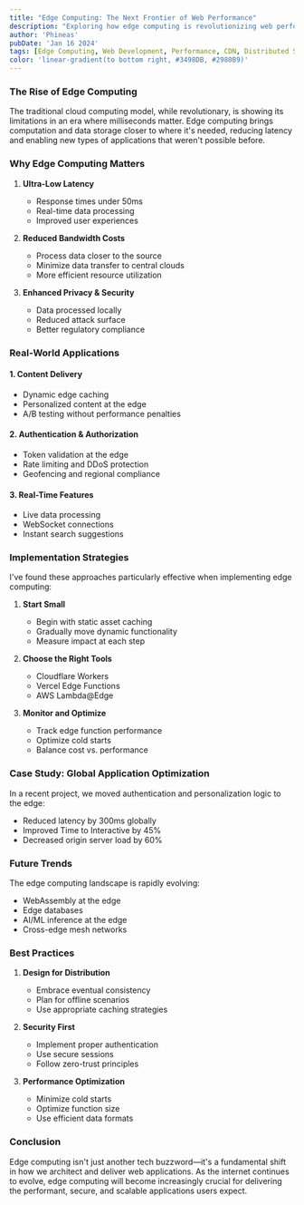 ```yaml
---
title: "Edge Computing: The Next Frontier of Web Performance"
description: "Exploring how edge computing is revolutionizing web performance and user experience through distributed computing at the network edge."
author: 'Phineas'
pubDate: 'Jan 16 2024'
tags: [Edge Computing, Web Development, Performance, CDN, Distributed Systems]
color: 'linear-gradient(to bottom right, #3498DB, #2980B9)'
---
```


### The Rise of Edge Computing

The traditional cloud computing model, while revolutionary, is showing its limitations in an era where milliseconds matter. Edge computing brings computation and data storage closer to where it's needed, reducing latency and enabling new types of applications that weren't possible before.

### Why Edge Computing Matters

1. **Ultra-Low Latency**
   - Response times under 50ms
   - Real-time data processing
   - Improved user experiences

2. **Reduced Bandwidth Costs**
   - Process data closer to the source
   - Minimize data transfer to central clouds
   - More efficient resource utilization

3. **Enhanced Privacy & Security**
   - Data processed locally
   - Reduced attack surface
   - Better regulatory compliance

### Real-World Applications

#### 1. Content Delivery
- Dynamic edge caching
- Personalized content at the edge
- A/B testing without performance penalties

#### 2. Authentication & Authorization
- Token validation at the edge
- Rate limiting and DDoS protection
- Geofencing and regional compliance

#### 3. Real-Time Features
- Live data processing
- WebSocket connections
- Instant search suggestions

### Implementation Strategies

I've found these approaches particularly effective when implementing edge computing:

1. **Start Small**
   - Begin with static asset caching
   - Gradually move dynamic functionality
   - Measure impact at each step

2. **Choose the Right Tools**
   - Cloudflare Workers
   - Vercel Edge Functions
   - AWS Lambda@Edge

3. **Monitor and Optimize**
   - Track edge function performance
   - Optimize cold starts
   - Balance cost vs. performance

### Case Study: Global Application Optimization

In a recent project, we moved authentication and personalization logic to the edge:
- Reduced latency by 300ms globally
- Improved Time to Interactive by 45%
- Decreased origin server load by 60%

### Future Trends

The edge computing landscape is rapidly evolving:
- WebAssembly at the edge
- Edge databases
- AI/ML inference at the edge
- Cross-edge mesh networks

### Best Practices

1. **Design for Distribution**
   - Embrace eventual consistency
   - Plan for offline scenarios
   - Use appropriate caching strategies

2. **Security First**
   - Implement proper authentication
   - Use secure sessions
   - Follow zero-trust principles

3. **Performance Optimization**
   - Minimize cold starts
   - Optimize function size
   - Use efficient data formats

### Conclusion

Edge computing isn't just another tech buzzword—it's a fundamental shift in how we architect and deliver web applications. As the internet continues to evolve, edge computing will become increasingly crucial for delivering the performant, secure, and scalable applications users expect.
